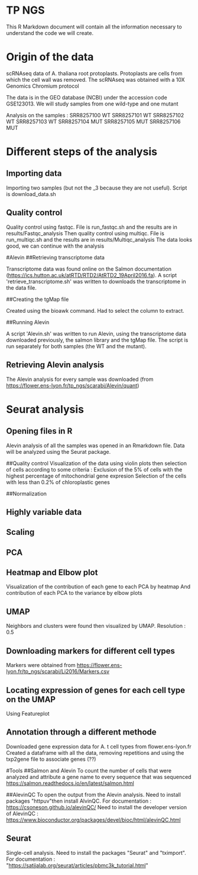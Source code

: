 # TP NGS

This R Markdown document will contain all the information necessary to understand the code we will create. 

# Origin of the data

scRNAseq data of A. thaliana root protoplasts. Protoplasts are cells from which the cell wall was removed. 
The scRNAseq was obtained with a 10X Genomics Chromium protocol

The data is in the GEO database (NCBI) under the accession code GSE123013.
We will study samples from one wild-type and one mutant

Analysis on the samples : 
SRR8257100 WT
SRR8257101 WT
SRR8257102 WT
SRR8257103 WT
SRR8257104 MUT
SRR8257105 MUT
SRR8257106 MUT

# Different steps of the analysis
## Importing data

Importing two samples (but not the _3 because they are not useful). Script is download_data.sh

## Quality control

Quality control using fastqc. File is run_fastqc.sh and the results are in results/Fastqc_analysis
Then quality control using multiqc. File is run_multiqc.sh and the results are in results/Multiqc_analysis
The data looks good, we can continue with the analysis

#Alevin
##Retrieving transcriptome data

Transcriptome data was found online on the Salmon documentation (https://ics.hutton.ac.uk/atRTD/RTD2/AtRTD2_19April2016.fa). A script 'retrieve_transcriptome.sh' was written to downloads the transcriptome in the data file. 

##Creating the tgMap file

Created using the bioawk command. Had to select the column to extract.

##Running Alevin

A script 'Alevin.sh' was written to run Alevin, using the transcriptome data downloaded previously, the salmon library and the tgMap file. The script is run separately for both samples (the WT and the mutant). 

## Retrieving Alevin analysis

The Alevin analysis for every sample was downloaded (from https://flower.ens-lyon.fr/tp_ngs/scarabi/Alevin/quant)

# Seurat analysis
## Opening files in R
Alevin analysis of all the samples was opened in an Rmarkdown file. Data will be analyzed using the Seurat package.

##Quality control
Visualization of the data using violin plots then selection of cells according to some criteria :
Exclusion of the 5% of cells with the highest percentage of mitochondrial gene expresion
Selection of the cells with less than 0.2% of chloroplastic genes

##Normalization


## Highly variable data

## Scaling

## PCA

## Heatmap and Elbow plot
Visualization of the contribution of each gene to each PCA by heatmap
And contribution of each PCA to the variance by elbow plots

## UMAP
Neighbors and clusters were found then visualized by UMAP. Resolution : 0.5

## Downloading markers for different cell types
Markers were obtained from https://flower.ens-lyon.fr/tp_ngs/scarabi/Li2016/Markers.csv

## Locating expression of genes for each cell type on the UMAP
Using Featureplot

## Annotation through a different methode
Downloaded gene expression data for A. t cell types from flower.ens-lyon.fr
Created a dataframe with all the data, removing repetitions and using the txp2gene file to associate genes (??)

#Tools
##Salmon and Alevin
To count the number of cells that were analyzed and attribute a gene name to every sequence that was sequenced
https://salmon.readthedocs.io/en/latest/salmon.html

##AlevinQC
To open the output from the Alevin analysis. Need to install packages "httpuv"then install AlvinQC. For documentation : https://csoneson.github.io/alevinQC/
Need to install the developer version of AlevinQC : https://www.bioconductor.org/packages/devel/bioc/html/alevinQC.html

## Seurat 
Single-cell analysis. Need to install the packages "Seurat" and "tximport". For documentation : "https://satijalab.org/seurat/articles/pbmc3k_tutorial.html"


